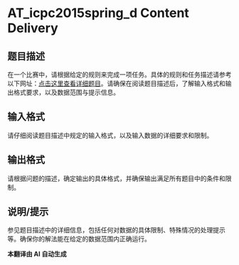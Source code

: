 # AT_icpc2015spring_d Content Delivery

## 题目描述

在一个比赛中，请根据给定的规则来完成一项任务。具体的规则和任务描述请参考以下网址：[点击这里查看详细题目](https://atcoder.jp/contests/jag2015spring/tasks/icpc2015spring_d)。请确保在阅读题目描述后，了解输入格式和输出格式要求，以及数据范围与提示信息。

## 输入格式

请仔细阅读题目描述中规定的输入格式，以及输入数据的详细要求和限制。

## 输出格式

请根据问题的描述，确定输出的具体格式，并确保输出满足所有题目中的条件和限制。

## 说明/提示

参见题目描述中的详细信息，包括任何对数据的具体限制、特殊情况的处理提示等。确保你的解法能在给定的数据范围内正确运行。

 **本翻译由 AI 自动生成**